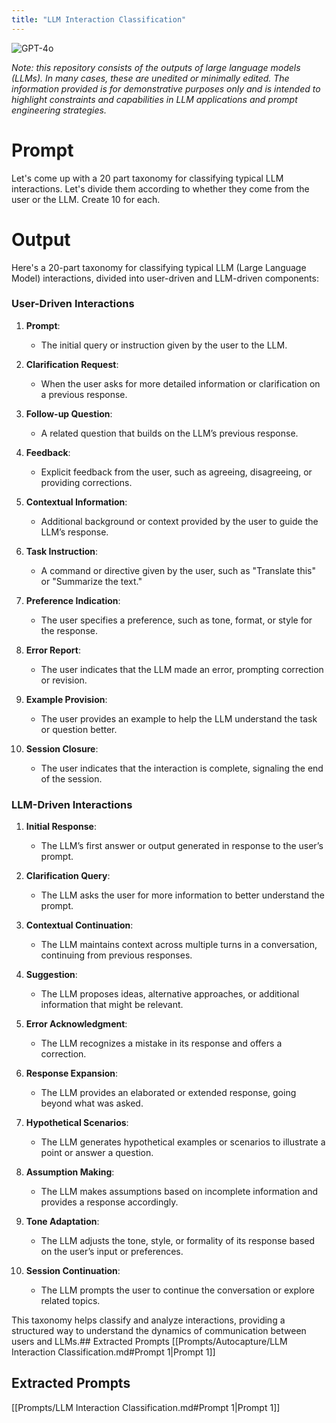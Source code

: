 ```yaml
---
title: "LLM Interaction Classification"
---
```

![GPT-4o](https://img.shields.io/badge/GPT--4o-3333FF?style=for-the-badge&logo=openai&logoColor=white)



*Note: this repository consists of the outputs of large language models (LLMs). In many cases, these are unedited or minimally edited. The information provided is for demonstrative purposes only and is intended to highlight constraints and capabilities in LLM applications and prompt engineering strategies.*


# Prompt

Let's come up with a 20 part taxonomy for classifying typical LLM interactions. Let's divide them according to whether they come from the user or the LLM. Create 10 for each.

# Output 

Here's a 20-part taxonomy for classifying typical LLM (Large Language Model) interactions, divided into user-driven and LLM-driven components:

### **User-Driven Interactions**

1. **Prompt**:
   - The initial query or instruction given by the user to the LLM.

2. **Clarification Request**:
   - When the user asks for more detailed information or clarification on a previous response.

3. **Follow-up Question**:
   - A related question that builds on the LLM’s previous response.

4. **Feedback**:
   - Explicit feedback from the user, such as agreeing, disagreeing, or providing corrections.

5. **Contextual Information**:
   - Additional background or context provided by the user to guide the LLM’s response.

6. **Task Instruction**:
   - A command or directive given by the user, such as "Translate this" or "Summarize the text."

7. **Preference Indication**:
   - The user specifies a preference, such as tone, format, or style for the response.

8. **Error Report**:
   - The user indicates that the LLM made an error, prompting correction or revision.

9. **Example Provision**:
   - The user provides an example to help the LLM understand the task or question better.

10. **Session Closure**:
    - The user indicates that the interaction is complete, signaling the end of the session.

### **LLM-Driven Interactions**

1. **Initial Response**:
   - The LLM’s first answer or output generated in response to the user’s prompt.

2. **Clarification Query**:
   - The LLM asks the user for more information to better understand the prompt.

3. **Contextual Continuation**:
   - The LLM maintains context across multiple turns in a conversation, continuing from previous responses.

4. **Suggestion**:
   - The LLM proposes ideas, alternative approaches, or additional information that might be relevant.

5. **Error Acknowledgment**:
   - The LLM recognizes a mistake in its response and offers a correction.

6. **Response Expansion**:
   - The LLM provides an elaborated or extended response, going beyond what was asked.

7. **Hypothetical Scenarios**:
   - The LLM generates hypothetical examples or scenarios to illustrate a point or answer a question.

8. **Assumption Making**:
   - The LLM makes assumptions based on incomplete information and provides a response accordingly.

9. **Tone Adaptation**:
   - The LLM adjusts the tone, style, or formality of its response based on the user’s input or preferences.

10. **Session Continuation**:
    - The LLM prompts the user to continue the conversation or explore related topics.

This taxonomy helps classify and analyze interactions, providing a structured way to understand the dynamics of communication between users and LLMs.## Extracted Prompts
[[Prompts/Autocapture/LLM Interaction Classification.md#Prompt 1|Prompt 1]]





## Extracted Prompts
[[Prompts/LLM Interaction Classification.md#Prompt 1|Prompt 1]]
